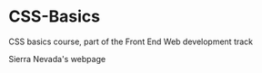 # CSS-Basics
CSS basics course, part of the Front End Web development track

Sierra Nevada's webpage
